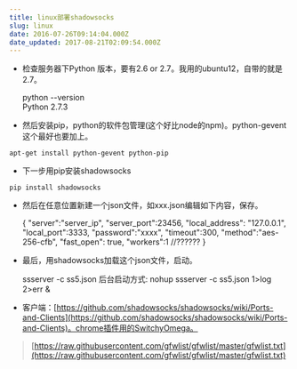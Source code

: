 ```yaml
---
title: linux部署shadowsocks
slug: linux
date: 2016-07-26T09:14:04.000Z
date_updated: 2017-08-21T02:09:54.000Z
---
```


- 检查服务器下Python 版本，要有2.6 or 2.7。我用的ubuntu12，自带的就是2.7。

    python --version  
    Python 2.7.3  
    

- 然后安装pip，python的软件包管理(这个好比node的npm)。python-gevent这个最好也要加上。

`apt-get install python-gevent python-pip`

- 下一步用pip安装shadowsocks

`pip install shadowsocks`

- 然后在任意位置新建一个json文件，如xxx.json编辑如下内容，保存。

    {
        "server":"server_ip",
        "server_port":23456,
        "local_address": "127.0.0.1",
        "local_port":3333,
        "password":"xxxx",
        "timeout":300,
        "method":"aes-256-cfb",
        "fast_open": true,
        "workers":1  //??????
    }
    

- 最后，用shadowsocks加载这个json文件，启动。

    ssserver -c ss5.json
    后台启动方式:
    nohup ssserver -c ss5.json 1>log 2>err &
    

- 客户端：[https://github.com/shadowsocks/shadowsocks/wiki/Ports-and-Clients](https://github.com/shadowsocks/shadowsocks/wiki/Ports-and-Clients)。chrome插件用的SwitchyOmega。

> [https://raw.githubusercontent.com/gfwlist/gfwlist/master/gfwlist.txt](https://raw.githubusercontent.com/gfwlist/gfwlist/master/gfwlist.txt)
